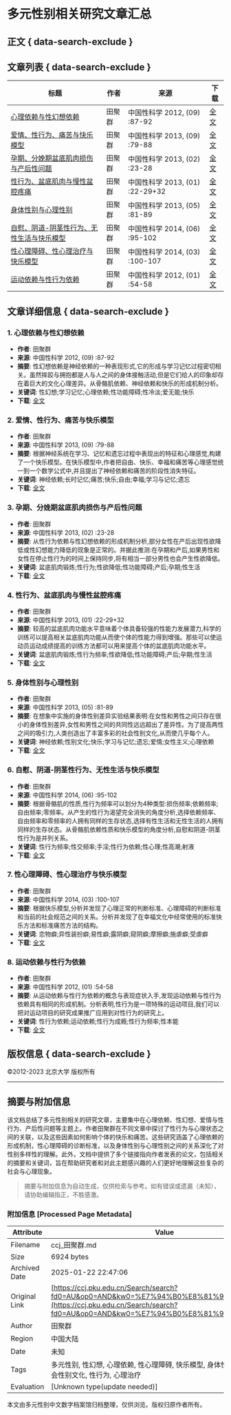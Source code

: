 # 多元性别相关研究文章汇总

## 正文 { data-search-exclude }


## 文章列表 { data-search-exclude }

| 标题 | 作者 | 来源 | 下载 |
|------|------|------|------|
| [心理依赖与性幻想依赖](https://www.example.com/article/info?aid=310342640) | 田聚群 | 中国性科学  2012, (09) :87-92 | [全文](https://www.example.com/article/info?id=310342640) |
| [爱情、性行为、痛苦与快乐模型](https://www.example.com/article/info?aid=312749937) | 田聚群 | 中国性科学  2013, (09) :79-88 | [全文](https://www.example.com/article/info?id=312749937) |
| [孕期、分娩期盆底肌肉损伤与产后性问题](https://www.example.com/article/info?aid=310329078) | 田聚群 | 中国性科学  2013, (02) :23-28 | [全文](https://www.example.com/article/info?id=310329078) |
| [性行为、盆底肌肉与慢性盆腔疼痛](https://www.example.com/article/info?aid=310336243) | 田聚群 | 中国性科学  2013, (01) :22-29+32 | [全文](https://www.example.com/article/info?id=310336243) |
| [身体性别与心理性别](https://www.example.com/article/info?aid=310337813) | 田聚群 | 中国性科学  2013, (05) :81-89 | [全文](https://www.example.com/article/info?id=310337813) |
| [自慰、阴道-阴茎性行为、无性生活与快乐模型](https://www.example.com/article/info?aid=333166232) | 田聚群 | 中国性科学  2014, (06) :95-102 | [全文](https://www.example.com/article/info?id=333166232) |
| [性心理障碍、性心理治疗与快乐模型](https://www.example.com/article/info?aid=333166113) | 田聚群 | 中国性科学  2014, (03) :100-107 | [全文](https://www.example.com/article/info?id=333166113) |
| [运动依赖与性行为依赖](https://www.example.com/article/info?aid=310346159) | 田聚群 | 中国性科学  2012, (01) :54-58 | [全文](https://www.example.com/article/info?id=310346159) |

## 文章详细信息 { data-search-exclude }

### 1. 心理依赖与性幻想依赖
- **作者**: 田聚群
- **来源**: 中国性科学  2012, (09) :87-92
- **摘要**: 性幻想依赖是神经依赖的一种表现形式,它的形成与学习记忆过程密切相关。虽然摔跤与拥抱都是人与人之间的身体接触活动,但是它们给人的印象却存在着巨大的文化心理差异。从骨骼肌依赖、神经依赖和快乐的形成机制分析。
- **关键词**: 性幻想;学习记忆;心理依赖;性功能障碍;性冷淡;爱无能;快乐
- **下载**: [全文](https://www.example.com/article/info?id=310342640)

### 2. 爱情、性行为、痛苦与快乐模型
- **作者**: 田聚群
- **来源**: 中国性科学  2013, (09) :79-88
- **摘要**: 根据神经系统在学习、记忆和遗忘过程中表现出的特征和心理感觉,构建了一个快乐模型。在快乐模型中,作者把自由、快乐、幸福和痛苦等心理感觉统一到一个数学公式中,并且提出了神经依赖和痛苦的阶段性消失特征。
- **关键词**: 神经依赖;长时记忆;痛苦;快乐;自由;幸福;学习与记忆;遗忘
- **下载**: [全文](https://www.example.com/article/info?id=312749937)

### 3. 孕期、分娩期盆底肌肉损伤与产后性问题
- **作者**: 田聚群
- **来源**: 中国性科学  2013, (02) :23-28
- **摘要**: 从性行为依赖与性幻想依赖的形成机制分析,部分女性在产后出现性欲降低或性幻想能力降低的现象是正常的。并据此推测:在孕期和产后,如果男性和女性在停止性行为的时间上保持同步,将有相当一部分男性也会产生性欲降低。
- **关键词**: 盆底肌肉锻炼;性行为;性欲降低;性功能障碍;产后;孕期;性生活
- **下载**: [全文](https://www.example.com/article/info?id=310329078)

### 4. 性行为、盆底肌肉与慢性盆腔疼痛
- **作者**: 田聚群
- **来源**: 中国性科学  2013, (01) :22-29+32
- **摘要**: 较高的盆底肌肉功能水平意味着个体具备较强的性能力发展潜力,科学的训练可以提高相关盆底肌肉功能从而使个体的性能力得到增强。那些可以使运动员运动成绩提高的训练方法都可以用来提高个体的盆底肌肉功能水平。
- **关键词**: 盆底肌肉锻炼;性行为频率;性欲降低;性功能障碍;产后;孕期;性生活
- **下载**: [全文](https://www.example.com/article/info?id=310336243)

### 5. 身体性别与心理性别
- **作者**: 田聚群
- **来源**: 中国性科学  2013, (05) :81-89
- **摘要**: 在想象中实施的身体性别差异实验结果表明:在女性和男性之间只存在很小的身体性别差异,女性和男性之间的共同性远远超出了差异性。为了提高两性之间的吸引力,人类创造出了丰富多彩的社会性别文化,从而使几乎每个人。
- **关键词**: 神经依赖;性别文化;快乐;学习与记忆;遗忘;爱情;女性主义;心理依赖
- **下载**: [全文](https://www.example.com/article/info?id=310337813)

### 6. 自慰、阴道-阴茎性行为、无性生活与快乐模型
- **作者**: 田聚群
- **来源**: 中国性科学  2014, (06) :95-102
- **摘要**: 根据骨骼肌的性质,性行为频率可以划分为4种类型:损伤频率;依赖频率;自由频率;零频率。从产生的性行为渴望完全消失的角度分析,选择依赖频率、自由频率和零频率的人拥有同样的生存状态,选择有性生活和无性生活的人拥有同样的生存状态。从骨骼肌依赖性质和快乐模型的角度分析,自慰和阴道-阴茎性行为是并列关系。
- **关键词**: 性行为频率;性交频率;手淫;性行为依赖;性心理;性高潮;射液
- **下载**: [全文](https://www.example.com/article/info?id=333166232)

### 7. 性心理障碍、性心理治疗与快乐模型
- **作者**: 田聚群
- **来源**: 中国性科学  2014, (03) :100-107
- **摘要**: 根据快乐模型,分析并发现了心理正常的判断标准、心理障碍的判断标准和当前的社会规范之间的关系。分析并发现了在幸福文化中经常使用的标准快乐方法和标准痛苦方法的结构。
- **关键词**: 恋物癖;异性装扮癖;易性癖;露阴癖;窥阴癖;摩擦癖;施虐癖;受虐癖
- **下载**: [全文](https://www.example.com/article/info?id=333166113)

### 8. 运动依赖与性行为依赖
- **作者**: 田聚群
- **来源**: 中国性科学  2012, (01) :54-58
- **摘要**: 从运动依赖与性行为依赖的概念与表现症状入手,发现运动依赖与性行为依赖具有相同的形成机制。分析表明,性行为是一项特殊的运动项目,我们可以把对运动项目的研究成果推广应用到对性行为的研究上。
- **关键词**: 性行为依赖;运动依赖;性行为成瘾;性行为频率;性本能
- **下载**: [全文](https://www.example.com/article/info?id=310346159)

## 版权信息 { data-search-exclude }
©2012-2023 北京大学 版权所有

---
<!-- tcd_original_link https://ccj.pku.edu.cn/Search/search?fd0=AU&op0=AND&kw0=%E7%94%B0%E8%81%9A%E7%BE%A4 -->


## 摘要与附加信息

<!-- tcd_abstract -->
该文档总结了多元性别相关的研究文章，主要集中在心理依赖、性幻想、爱情与性行为、产后性问题等主题上。作者田聚群在不同文章中探讨了性行为与心理状态之间的关联，以及这些因素如何影响个体的快乐和痛苦。这些研究涵盖了心理依赖的形成机制，性心理障碍的诊断标准，以及身体性别与心理性别之间的关系深化了对性别多样性的理解。此外，文档中提供了多个链接指向作者发表的论文，包括相关的摘要和关键词，旨在帮助研究者和对此主题感兴趣的人们更好地理解这些复杂的社会与心理现象。
<!-- tcd_abstract_end -->

> 摘要与附加信息为自动生成，仅供检索与参考。如有错误或遗漏（未知），请协助编辑指正，不胜感激。

### 附加信息 [Processed Page Metadata]

| Attribute       | Value                                  |
|-----------------|----------------------------------------|
| Filename        | ccj_田聚群.md                             |
| Size            | 6924 bytes                           |
| Archived Date   | 2025-01-22 22:47:06                             |
| Original Link   | [https://ccj.pku.edu.cn/Search/search?fd0=AU&op0=AND&kw0=%E7%94%B0%E8%81%9A%E7%BE%A4](https://ccj.pku.edu.cn/Search/search?fd0=AU&op0=AND&kw0=%E7%94%B0%E8%81%9A%E7%BE%A4)                       |
| Author          | 田聚群                               |
| Region          | 中国大陆                               |
| Date            | 未知                                 |
| Tags            | 多元性别, 性幻想, 心理依赖, 性心理障碍, 快乐模型, 身体性别, 心理性别, 社会性别文化, 性行为, 心理治疗                                 |
| Evaluation            | [Unknown type(update needed)]                                 |
<!-- tcd_table_end -->

本文由多元性别中文数字档案馆归档整理，仅供浏览。版权归原作者所有。
